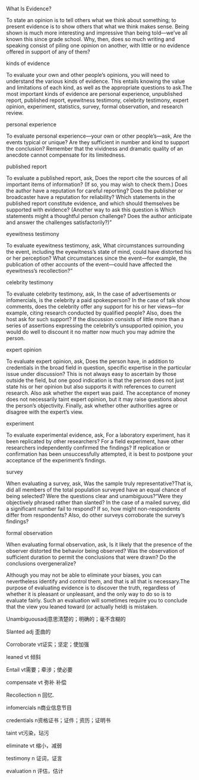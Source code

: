 



What Is Evidence?

To state an opinion is to tell others what we think about something; to present evidence is to show others that what we think makes sense. Being shown is much more interesting and impressive than being told—we’ve all known this since grade school. Why, then, does so much writing and speaking consist of piling one opinion on another, with little or no evidence offered in support of any of them?

kinds of evidence 

To evaluate your own and other people’s opinions, you will need to understand the various kinds of evidence. This entails knowing the value and limitations of each kind, as well as the appropriate questions to ask.The most important kinds of evidence are personal experience, unpublished report, published report, eyewitness testimony, celebrity testimony, expert opinion, experiment, statistics, survey, formal observation, and research review.

personal experience

To evaluate personal experience—your own or other people’s—ask, Are the events typical or unique? Are they sufficient in number and kind to support the conclusion? Remember that the vividness and dramatic quality of an anecdote cannot compensate for its limitedness.

published report

To evaluate a published report, ask, Does the report cite the sources of all important items of information? (If so, you may wish to check them.) Does the author have a reputation for careful reporting? Does the publisher or broadcaster have a reputation for reliability? Which statements in the published report constitute evidence, and which should themselves be supported with evidence? (Another way to ask this question is Which statements might a thoughtful person challenge? Does the author anticipate and answer the challenges satisfactorily?)”

eyewitness testimony

To evaluate eyewitness testimony, ask, What circumstances surrounding the event, including the eyewitness’s state of mind, could have distorted his or her perception? What circumstances since the event—for example, the publication of other accounts of the event—could have affected the eyewitness’s recollection?”

celebrity testimony

To evaluate celebrity testimony, ask, In the case of advertisements or infomercials, is the celebrity a paid spokesperson? In the case of talk show comments, does the celebrity offer any support for his or her views—for example, citing research conducted by qualified people? Also, does the host ask for such support? If the discussion consists of little more than a series of assertions expressing the celebrity’s unsupported opinion, you would do well to discount it no matter now much you may admire the person.

expert opinion

To evaluate expert opinion, ask, Does the person have, in addition to credentials in the broad field in question, specific expertise in the particular issue under discussion? This is not always easy to ascertain by those outside the field, but one good indication is that the person does not just state his or her opinion but also supports it with references to current research. Also ask whether the expert was paid. The acceptance of money does not necessarily taint expert opinion, but it may raise questions about the person’s objectivity. Finally, ask whether other authorities agree or disagree with the expert’s view.

experiment

To evaluate experimental evidence, ask, For a laboratory experiment, has it been replicated by other researchers? For a field experiment, have other researchers independently confirmed the findings? If replication or confirmation has been unsuccessfully attempted, it is best to postpone your acceptance of the experiment’s findings.

survey

When evaluating a survey, ask, Was the sample truly representative?That is, did all members of the total population surveyed have an equal chance of being selected? Were the questions clear and unambiguous?“Were they objectively phrased rather than slanted? In the case of a mailed survey, did a significant number fail to respond? If so, how might non-respondents differ from respondents? Also, do other surveys corroborate the survey’s findings?

formal observation

When evaluating formal observation, ask, Is it likely that the presence of the observer distorted the behavior being observed? Was the observation of sufficient duration to permit the conclusions that were drawn? Do the conclusions overgeneralize?

Although you may not be able to eliminate your biases, you can nevertheless identify and control them, and that is all that is necessary.The purpose of evaluating evidence is to discover the truth, regardless of whether it is pleasant or unpleasant, and the only way to do so is to evaluate fairly. Such an evaluation will sometimes require you to conclude that the view you leaned toward (or actually held) is mistaken.

Unambiguousadj意思清楚的；明确的；毫不含糊的 

Slanted  adj 歪曲的

Corroborate vt证实；坚定；使加强

leaned  vt 倾斜

Entail vt需要；牵涉；使必要

compensate vt 弥补 补偿

Recollection n 回忆.   

infomercials n商业信息节目

credentials n资格证书；证件；资历；证明书

taint  vt污染，玷污  

eliminate vt 缩小，减弱

testimony n 证词，证言

evaluation n 评估，估计
